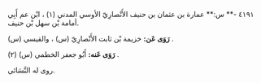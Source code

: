 ٤١٩١ -** س:** عمارة بن عثمان بن حنيف الأَنْصارِيّ الأوسي المدني (١) ، ابْن عم أَبِي أمامة بْن سهل بْن حنيف.

**رَوَى عَن:** خزيمة بْن ثابت الأَنْصارِيّ (س) ، والقيسي (س) .

**رَوَى عَنه:** أَبُو جعفر الخطمي (س) (٢) .

روى له النَّسَائي.